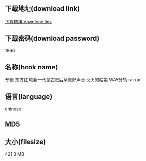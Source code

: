 ## 下载地址(download link)
[下载链接 download link](https://tutu365.netlify.app/?s=%E4%B8%93%E8%BE%91+%E4%B8%9C%E6%96%B9%E7%BA%A2+%E8%89%B3%E6%96%B0%E4%B8%80%E4%BB%A3%E8%92%99%E5%8F%A4%E6%AD%8C%E5%90%8E%E8%8D%89%E5%8E%9F%E5%A5%BD%E5%A3%B0%E9%9F%B3+%E7%81%AB%E7%81%AB%E7%9A%84%E5%A7%91%E5%A8%98+WAV%E5%88%86%E8%BD%A8.rar)

## 下载密码(download password)
1866

## 名称(book name)
专辑 东方红 艳新一代蒙古歌后草原好声音 火火的姑娘 WAV分轨.rar.rar

## 语言(language)
chinese

## MD5


## 大小(filesize)
421.3 MB
